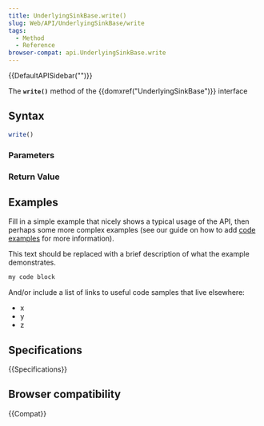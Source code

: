 ```yaml
---
title: UnderlyingSinkBase.write()
slug: Web/API/UnderlyingSinkBase/write
tags:
  - Method
  - Reference
browser-compat: api.UnderlyingSinkBase.write
---
```

{{DefaultAPISidebar("")}}

The **`write()`** method of the {{domxref("UnderlyingSinkBase")}} interface 

## Syntax

```js
write()
```

### Parameters



### Return Value



## Examples

Fill in a simple example that nicely shows a typical usage of the API, then perhaps some more complex examples (see our guide on how to add [code examples](/en-US/docs/MDN/Contribute/Structures/Code_examples) for more information).

This text should be replaced with a brief description of what the example demonstrates.

```js
my code block
```

And/or include a list of links to useful code samples that live elsewhere:

*   x
*   y
*   z

## Specifications

{{Specifications}}

## Browser compatibility

{{Compat}}

